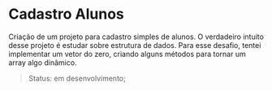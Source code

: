 # Cadastro Alunos
Criação de um projeto para cadastro simples de alunos. 
O verdadeiro intuito desse projeto é estudar sobre estrutura de dados. Para esse desafio, tentei implementar um vetor do zero, criando alguns métodos para tornar um array algo dinâmico. 
> Status: em desenvolvimento;